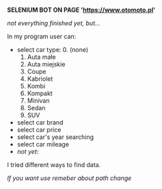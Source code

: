 **SELENIUM BOT ON PAGE 'https://www.otomoto.pl'**

*not everything finished yet, but...*

In my program user can:

- select car type:
    0. (none)
    1. Auta małe
    2. Auta miejskie
    3. Coupe
    4. Kabriolet
    5. Kombi
    6. Kompakt
    7. Minivan
    8. Sedan
    9. SUV
- select car brand
- select car price
- select car's year searching
- select car mileage
- *not yet*:
<!-- - print car city
- print info about car
- change pages -->

I tried different ways to find data.

*If you want use remeber about path change*